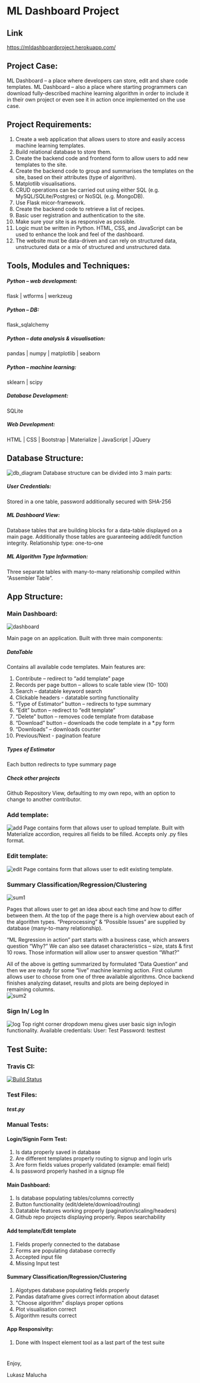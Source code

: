 # ML Dashboard Project

## Link

https://mldashboardproject.herokuapp.com/

## Project Case:

ML Dashboard – a place where developers can store, edit and share code templates. 
ML Dashboard – also a place where starting programmers can download fully-described 
machine learning algorithm in order to include it in their own project or even see it in action once implemented on the use case.



## Project Requirements:
1.	Create a web application that allows users to store and easily access machine learning templates.
2.	Build relational database to store them.
2.	Create the backend code and frontend form to allow users to add new templates to the site.
3.	Create the backend code to group and summarises the templates on the site, based on their attributes (type of algorithm).
4.	Matplotlib visualisations.
5.	CRUD operations can be carried out using either SQL (e.g. MySQL/SQLite/Postgres) or NoSQL (e.g. MongoDB). 
6.	Use Flask micor-framework.
7.	Create the backend code to retrieve a list of recipes.
8.	Basic user registration and authentication to the site.
9.	Make sure your site is as responsive as possible.
10.	Logic must be written in Python. HTML, CSS, and JavaScript can be used to enhance the look and feel of the dashboard.
11.	The website must be data-driven and can rely on structured data, unstructured data or a mix of structured and unstructured data.


## Tools, Modules and Techniques:

##### Python – web development:
flask | wtforms | werkzeug
##### Python – DB:
flask_sqlalchemy
##### Python – data analysis & visualisation:
pandas | numpy | matplotlib | seaborn
##### Python – machine learning:
sklearn | scipy
##### Database Development:
SQLite
##### Web Development:
HTML | CSS | Bootstrap | Materialize | JavaScript | JQuery


## Database Structure:
![db_diagram](https://user-images.githubusercontent.com/26208598/38703823-39169bd2-3e9c-11e8-80a2-d90df2c9274b.JPG)
Database structure can be divided into 3 main parts:
##### User Credentials:
Stored in a one table, password additionally secured with SHA-256 
##### ML Dashboard View:
Database tables that are building blocks for a data-table displayed on a main page. 
Additionally those tables are guaranteeing add/edit function integrity. Relationship type: one-to-one
##### ML Algorithm Type Information:
Three separate tables with many-to-many relationship compiled within “Assembler Table”.


## App Structure:

### Main Dashboard:
![dashboard](https://user-images.githubusercontent.com/26208598/38704139-52ce30ca-3e9d-11e8-9613-a2da6001c4d9.JPG)


Main page on an application. Built with three main components:

##### DataTable
Contains all available code templates. Main features are:
1. Contribute – redirect to “add template” page
2. Records per page button – allows to scale table view (10- 100)
3. Search – datatable keyword search 
4. Clickable headers - datatable sorting functionality
5. “Type of Estimator” button – redirects to type summary
6. “Edit” button – redirect to “edit template”
7. “Delete” button – removes code template from database
8. “Download” button – downloads the code template in a *.py form
9. “Downloads” – downloads counter
10. Previous/Next - pagination feature

##### Types of Estimator
Each button redirects to type summary page

##### Check other projects
Github Repository View, defaulting to my own repo, with an option to change to another contributor.

### Add template:
![add](https://user-images.githubusercontent.com/26208598/38704166-61f8d06e-3e9d-11e8-8f25-00463d2ea312.JPG)
Page contains form that allows user to upload template. 
Built with Materialize accordion, requires all fields to be filled. Accepts only .py files format.

### Edit template:
![edit](https://user-images.githubusercontent.com/26208598/38704186-6c561134-3e9d-11e8-9549-27cf48169641.JPG)
Page contains form that allows user to edit existing template.

### Summary Classification/Regression/Clustering
![sum1](https://user-images.githubusercontent.com/26208598/38704204-7bb7f066-3e9d-11e8-8fa2-4d9071823853.JPG)

Pages that allows user to get an idea about each time and how to differ between them.
At the top of the page there is a high overview about each of the algorithm types. “Preprocessing” & “Possible Issues” are supplied by database (many-to-many relationship).

“ML Regression in action” part starts with a business case, which answers question “Why?”
We can also see dataset characteristics – size, stats & first 10 rows. Those information will allow user to answer question “What?”


All of the above is getting summarized by formulated “Data Question” and then we are ready for some “live” machine learning action.
First column allows user to choose from one of three available algorithms. Once backend finishes analyzing dataset, results and plots are being deployed in remaining columns.  
![sum2](https://user-images.githubusercontent.com/26208598/38704223-8b2ac582-3e9d-11e8-9575-b1280a328861.JPG)


### Sign In/ Log In
![log](https://user-images.githubusercontent.com/26208598/38704298-c4b9f688-3e9d-11e8-8435-c9effa1ae132.JPG)
Top right corner dropdown menu gives user basic sign in/login functionality. 
Available credentials:
User: Test
Password: testtest

## Test Suite:

### Travis CI:

[![Build Status](https://travis-ci.org/LukaszMalucha/DCD-Milestone-Project.svg?branch=master)](https://travis-ci.org/LukaszMalucha/DCD-Milestone-Project)

### Test Files:

##### test.py

### Manual Tests:

#### Login/Signin Form Test:
1. Is data properly saved in database
2. Are different templates properly routing to signup and login urls
3. Are form fields values properly validated (example: email field)
4. Is password properly hashed in a signup file

#### Main Dashboard:
1. Is database populating tables/columns correctly
2. Button functionality (edit/delete/download/routing)
3. Datatable features working properly (pagination/scaling/headers)
4. Github repo projects displaying properly. Repos searchability


#### Add template/Edit template
1. Fields properly connected to the database
2. Forms are populating database correctly
3. Accepted input file
4. Missing Input test

 
#### Summary Classification/Regression/Clustering
1. Algotypes database populating fields properly
2. Pandas dataframe gives correct information about dataset
3. "Choose algorithm" displays proper options
4. Plot visualisation correct
5. Algorithm results correct

#### App Responsivity: 
1. Done with Inspect element tool as a last part of the test suite


#



Enjoy,

Lukasz Malucha